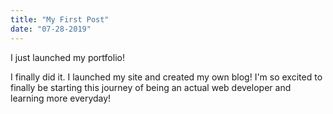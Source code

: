 ```yaml
---
title: "My First Post"
date: "07-28-2019"
---
```


I just launched my portfolio!

I finally did it. I launched my site and created my own blog! I'm so excited to finally be starting this journey of being an actual web developer and learning more everyday!
